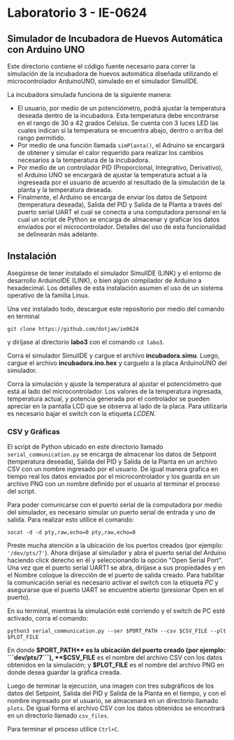 # Laboratorio 3 - IE-0624

## Simulador de Incubadora de Huevos Automática con Arduino UNO

Este directorio contiene el código fuente necesario para correr la simulación de la incubadora de huevos automática diseñada utilizando el microcontrolador ArduinoUNO, simulado en el simulador SimulIDE.

La incubadora simulada funciona de la siguiente manera:

* El usuario, por medio de un potenciómetro, podrá ajustar la temperatura deseada dentro de la incubadora. Esta temperatura debe encontrarse en el rango de 30 a 42 grados Celsius. Se cuenta con 3 luces LED las cuales indican si la temperatura se encuentra abajo, dentro o arriba del rango permitido.
* Por medio de una función llamada ```simPlanta()```, el Adruino se encargará de obtener y simular el calor requerido para realizar los cambios necesarios a la temperatura de la incubadora.
* Por medio de un controlador PID (Proporcional, Integrativo, Derivativo), el Arduino UNO se encargará de ajustar la temperatura actual a la ingreseada por el usuario de acuerdo al resultado de la simulación de la planta y la temperatura deseada.
* Finalmente, el Arduino se encarga de enviar los datos de Setpoint (temperatura deseada), Salida del PID y Salida de la Planta a través del puerto serial UART el cual se conecta a una computadora personal en la cual un script de Python se encarga de almacenar y graficar los datos enviados por el microcontrolador. Detalles del uso de esta funcionalidad se delinearán más adelante.

## Instalación

Asegúrese de tener instalado el simulador SimulIDE (LINK) y el entorno de desarrollo ArduinoIDE (LINK), o bien algún compilador de Arduino a hexadecimal. Los detalles de esta instalación asumen el uso de un sistema operativo de la familia Linux.

Una vez instalado todo, descargue este repositorio por medio del comando en terminal

 ```git clone https://github.com/dotjae/ie0624``` 
 
 y diríjase al directorio **labo3** con el comando ```cd labo3```. 

Corra el simulador SimulIDE y cargue el archivo **incubadora.simu**. Luego, cargue el archivo **incubadora.ino.hex** y carguelo a la placa ArduinoUNO del simulador.

Corra la simulación y ajuste la temperatura al ajustar el potenciómetro que está al lado del microcontrolador. Los valores de la temperatura ingresada, temperatura actual, y potencia generada por el controlador se pueden apreciar en la pantalla LCD que se observa al lado de la placa. Para utilizarla es necesario bajar el switch con la etiqueta _LCDEN_.

### CSV y Gráficas

El script de Python ubicado en este directorio llamado ```serial_communication.py``` se encarga de almacenar los datos de Setpoint (temperatura deseada), Salida del PID y Salida de la Planta en un archivo CSV con un nombre ingresado por el usuario. De igual manera grafica en tiempo real los datos enviados por el microcontrolador y los guarda en un archivo PNG con un nombre definido por el usuario al terminar el proceso del script.

Para poder comunicarse con el puerto serial de la computadora por medio del simulador, es necesario simular un puerto serial de entrada y uno de salida. Para realizar esto utilice el comando:

```socat -d -d pty,raw,echo=0 pty,raw,echo=0```

Preste mucha atención a la ubicación de los puertos creados (por ejemplo: ```'/dev/pts/7'```). Ahora diríjase al simulador y abra el puerto serial del Arduino haciendo click derecho en él y seleccionando la opción "Open Serial Port". Una vez que el puerto serial UART1 se abra, diríjase a sus propiedades y en el Nombre coloque la dirección de el puerto de salida creado. Para habilitar la comunicación serial es necesario activar el switch con la etiqueta _PC_ y asegurarse que el puerto UART se encuentre abierto (presionar Open en el puerto).


En su terminal, mientras la simulación esté corriendo y el switch de PC esté activado, corra el comando: 

```python3 serial_communication.py --ser $PORT_PATH --csv $CSV_FILE --plt $PLOT_FILE``` 

En donde **$PORT_PATH** es la ubicación del puerto creado (por ejemplo: ```dev/pts/7```), **$CSV_FILE** es el nombre del archivo CSV con los datos obtenidos en la simulación; y **$PLOT_FILE** es el nombre del archivo PNG en donde desea guardar la gráfica creada.

Luego de terminar la ejecución, una imagen con tres subgráficos de los datos del Setpoint, Salida del PID y Salida de la Planta en el tiempo, y con el nombre ingresado por el usuario, se almacenará en un directorio llamado ```plots```. De igual forma el archivo CSV con los datos obtenidos se encontrará en un directorio llamado ```csv_files```.

Para terminar el proceso utilice ```Ctrl+C```.
